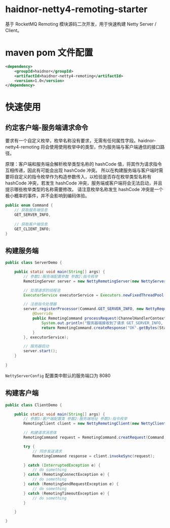 # haidnor-netty4-remoting-starter
基于 RocketMQ Remoting 模块源码二次开发，用于快速构建 Netty Server / Client。

# maven pom 文件配置
```xml
<dependency>
    <groupId>haidnor</groupId>
    <artifactId>haidnor-netty4-remoting</artifactId>
    <version>1.0</version>
</dependency>
```

# 快速使用
## 约定客户端-服务端请求命令
要求有一个自定义枚举，枚举名称没有要求，无需有任何属性字段。haidnor-netty4-remoting 将会使用使用枚举中的类型，作为服务端与客户端通信的接口路径。

原理：客户端和服务端会解析枚举类型名称的 hashCode 值，将其作为请求指令互相传递，因此有可能会出现 hashCode 冲突。
所以在构建服务端与客户端时需要将自定义的指令枚举作为构造参数传入，以检验是否存在枚举类型名称有 hashCode 冲突，若发生 hashCode 冲突，服务端或客户端将会无法启动，并且提示哪些枚举类型的名称需要修改。
请注意枚举名称发生 hashCode 冲突是一个极小概率的事件，并不会影响到编码体验。
```java
public enum Command {
    // 获取服务端信息
    GET_SERVER_INFO,
    
    // 获取客户端信息
    GET_CLIENT_INFO;
}
```
## 构建服务端
```java
public class ServerDemo {

    public static void main(String[] args) {
        // 参数1:服务端配置参数 参数2:指令枚举
        RemotingServer server = new NettyRemotingServer(new NettyServerConfig(), Command.class);

        // 处理请求的线程池
        ExecutorService executorService = Executors.newFixedThreadPool(4);

        // 注册指令处理器
        server.registerProcessor(Command.GET_SERVER_INFO, new NettyRequestProcessor() {
            @Override
            public RemotingCommand processRequest(ChannelHandlerContext ctx, RemotingCommand request) throws Exception {
                System.out.println("服务器端接收到了请求 GET_SERVER_INFO, 消息内容: " + new String(request.getBody()));
                return RemotingCommand.createResponse("OK".getBytes(StandardCharsets.UTF_8));
            }
        }, executorService);

        // 服务器启动
        server.start();
    }
    
}
```
`NettyServerConfig` 配置类中默认的服务端口为 8080

## 构建客户端
```java
public class ClientDemo {

    public static void main(String[] args) {
        // 参数1:客户端配置类 参数2:服务端地址 参数3:指令枚举
        RemotingClient client = new NettyRemotingClient(new NettyClientConfig(), "127.0.0.1:8080", Command.class);

        // 构建请求消息体
        RemotingCommand request = RemotingCommand.creatRequest(Command.GET_SERVER_INFO);

        try {
            // 同步发送请求
            RemotingCommand response = client.invokeSync(request);

        } catch (InterruptedException e) {
            // do something
        } catch (RemotingConnectException e) {
            // do something
        } catch (RemotingSendRequestException e) {
            // do something
        } catch (RemotingTimeoutException e) {
            // do something
        }

    }

}
```